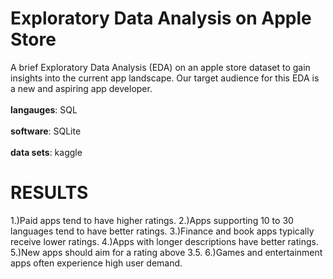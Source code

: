 # Exploratory Data Analysis on Apple Store
A brief Exploratory Data Analysis (EDA) on an apple store dataset to gain insights into the current app landscape.
Our target audience for this EDA is a new and aspiring app developer.
<br>
</br>
**langauges**: SQL <br>
</br>
**software**: SQLite
<br>
</br>
**data sets**: kaggle

# RESULTS
1.)Paid apps tend to have higher ratings.
2.)Apps supporting 10 to 30 languages tend to have better ratings.
3.)Finance and book apps typically receive lower ratings.
4.)Apps with longer descriptions have better ratings.
5.)New apps should aim for a rating above 3.5.
6.)Games and entertainment apps often experience high user demand.

